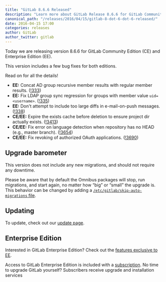```yaml
---
title: "GitLab 8.6.6 Released"
description: "Learn more about GitLab Release 8.6.6 for GitLab Community Edition (CE) and Enterprise Edition (EE)"
canonical_path: "/releases/2016/04/15/gitlab-8-dot-6-dot-6-released/"
date: 2016-04-15 17:00
categories: releases
author: GitLab
author_twitter: gitlab
---
```


Today we are releasing version 8.6.6 for GitLab Community Edition (CE) and
Enterprise Edition (EE).

This version includes a few bug fixes for both editions.

Read on for all the details!

<!-- more -->

- **EE:** Concat AD group recursive member results with regular member results. ([!333])
- **EE:** Fix LDAP group sync regression for groups with member value `uid=<username>`. ([!335])
- **EE:** Don't attempt to include too large diffs in e-mail-on-push messages. ([!338])
- **CE/EE:** Expire the exists cache before deletion to ensure project dir actually exists. ([!3413])
- **CE/EE:** Fix error on language detection when repository has no HEAD (e.g., master branch). ([!3654])
- **CE/EE:** Fix revoking of authorized OAuth applications. ([!3690])

[!333]: https://gitlab.com/gitlab-org/gitlab-ee/merge_requests/333
[!335]: https://gitlab.com/gitlab-org/gitlab-ee/merge_requests/335
[!338]: https://gitlab.com/gitlab-org/gitlab-ee/merge_requests/338

[!3413]: https://gitlab.com/gitlab-org/gitlab-ce/merge_requests/3413
[!3654]: https://gitlab.com/gitlab-org/gitlab-ce/merge_requests/3654
[!3690]: https://gitlab.com/gitlab-org/gitlab-ce/merge_requests/3690

## Upgrade barometer

This version does not include any new migrations, and should not require any
downtime.

Please be aware that by default the Omnibus packages will stop, run migrations,
and start again, no matter how “big” or “small” the upgrade is. This behavior
can be changed by adding a [`/etc/gitlab/skip-auto-migrations`
file](http://doc.gitlab.com/omnibus/update/README.html).

## Updating

To update, check out our [update page](/update/).

## Enterprise Edition

Interested in GitLab Enterprise Edition? Check out the [features exclusive to
EE](/features/#enterprise).

Access to GitLab Enterprise Edition is included with a [subscription](/pricing/).
No time to upgrade GitLab yourself? Subscribers receive upgrade and installation
services
